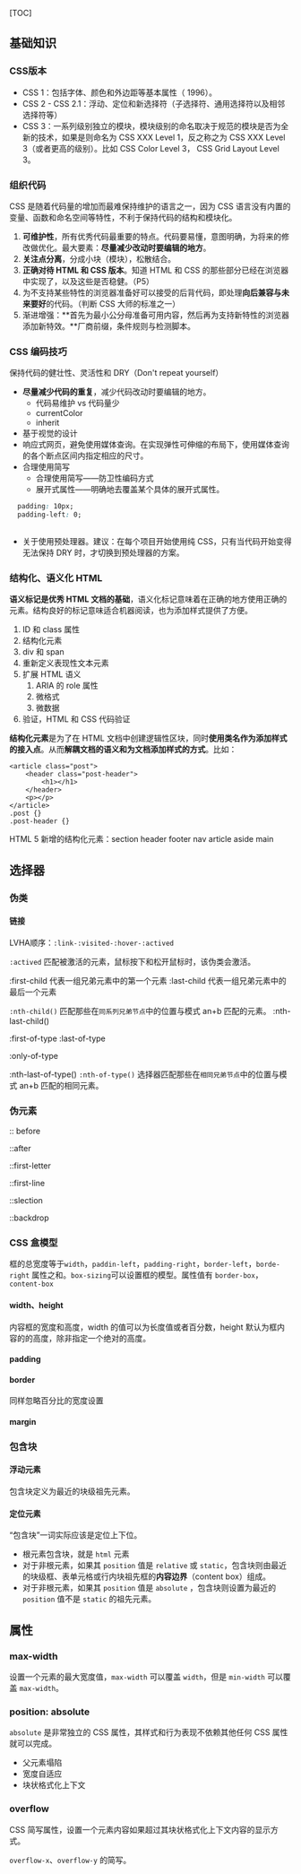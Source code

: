 [TOC]

## 基础知识

### CSS版本

- CSS 1：包括字体、颜色和外边距等基本属性（ 1996）。
- CSS 2 - CSS 2.1：浮动、定位和新选择符（子选择符、通用选择符以及相邻选择符等）
- CSS 3：一系列级别独立的模块，模块级别的命名取决于规范的模块是否为全新的技术，如果是则命名为 CSS XXX Level 1，反之称之为 CSS XXX Level 3（或者更高的级别）。比如 CSS Color Level 3， CSS Grid Layout Level 3。

### 组织代码

CSS 是随着代码量的增加而最难保持维护的语言之一，因为 CSS 语言没有内置的变量、函数和命名空间等特性，不利于保持代码的结构和模块化。

1. **可维护性**，所有优秀代码最重要的特点。代码要易懂，意图明确，为将来的修改做优化。最大要素：**尽量减少改动时要编辑的地方**。
2. **关注点分离**，分成小块（模块），松散结合。
3. **正确对待 HTML 和 CSS 版本**。知道 HTML 和  CSS 的那些部分已经在浏览器中实现了，以及这些是否稳健。（P5）
4. 为不支持某些特性的浏览器准备好可以接受的后背代码，即处理**向后兼容与未来要好**的代码。（判断 CSS 大师的标准之一）
5. 渐进增强：**首先为最小公分母准备可用内容，然后再为支持新特性的浏览器添加新特效。**厂商前缀，条件规则与检测脚本。

### CSS 编码技巧

保持代码的健壮性、灵活性和 DRY（Don't repeat yourself） 

- **尽量减少代码的重复**，减少代码改动时要编辑的地方。
  - 代码易维护 vs 代码量少
  - currentColor
  - inherit
- 基于视觉的设计
- 响应式网页，避免使用媒体查询。在实现弹性可伸缩的布局下，使用媒体查询的各个断点区间内指定相应的尺寸。
- 合理使用简写
  - 合理使用简写——防卫性编码方式
  - 展开式属性——明确地去覆盖某个具体的展开式属性。

```css
  padding: 10px;
  padding-left: 0;
  
```

- 关于使用预处理器。建议：在每个项目开始使用纯 CSS，只有当代码开始变得无法保持 DRY 时，才切换到预处理器的方案。

### 结构化、语义化 HTML 

**语义标记是优秀 HTML 文档的基础**，语义化标记意味着在正确的地方使用正确的元素。结构良好的标记意味适合机器阅读，也为添加样式提供了方便。

1. ID 和 class 属性
2. 结构化元素
3. div 和 span
4. 重新定义表现性文本元素
5. 扩展 HTML 语义
   1. ARIA 的 role 属性
   2. 微格式
   3. 微数据
6. 验证，HTML 和 CSS 代码验证

**结构化元素**是为了在 HTML 文档中创建逻辑性区块，同时**使用类名作为添加样式的接入点**。从而**解耦文档的语义和为文档添加样式的方式**。比如：

```
<article class="post">
    <header class="post-header">
        <h1></h1>  
    </header>
    <p></p>
</article>
.post {}
.post-header {}
```



HTML 5 新增的结构化元素：section header footer nav article aside main

## 选择器

### 伪类

#### 链接
LVHA顺序：`:link-:visited-:hover-:actived`

`:actived` 匹配被激活的元素，鼠标按下和松开鼠标时，该伪类会激活。

:first-child 代表一组兄弟元素中的第一个元素
:last-child  代表一组兄弟元素中的最后一个元素

`:nth-child()` 匹配那些在`同系列兄弟节点`中的位置与模式 an+b 匹配的元素。
:nth-last-child() 

:first-of-type
:last-of-type 

:only-of-type

:nth-last-of-type()
`:nth-of-type()`  选择器匹配那些在`相同兄弟节点`中的位置与模式 an+b 匹配的相同元素。

### 伪元素

:: before

::after

::first-letter

::first-line

::slection

::backdrop


### CSS 盒模型

框的总宽度等于`width`，`paddin-left`，`padding-right`，`border-left`，`borde-right` 属性之和。`box-sizing`可以设置框的模型。属性值有 `border-box`，`content-box`

#### width、height
内容框的宽度和高度，width 的值可以为长度值或者百分数，height 默认为框内容的的高度，除非指定一个绝对的高度。

#### padding

#### border
同样忽略百分比的宽度设置

#### margin

### 包含块

#### 浮动元素

包含块定义为最近的块级祖先元素。

#### 定位元素

“包含块”一词实际应该是定位上下位。

- 根元素包含块，就是 `html` 元素
- 对于非根元素，如果其 `position` 值是 `relative` 或 `static`，包含块则由最近的块级框、表单元格或行内块祖先框的**内容边界**（content box）组成。
- 对于非根元素，如果其 `position` 值是 `absolute` ，包含块则设置为最近的 `position` 值不是 `static` 的祖先元素。

## 属性

### max-width

设置一个元素的最大宽度值，`max-width` 可以覆盖 `width`，但是 `min-width` 可以覆盖 `max-width`。

### position: absolute

`absolute` 是非常独立的 CSS 属性，其样式和行为表现不依赖其他任何 CSS 属性就可以完成。

- 父元素塌陷
- 宽度自适应
- 块状格式化上下文

### overflow

CSS 简写属性，设置一个元素内容如果超过其块状格式化上下文内容的显示方式。

`overflow-x`、`overflow-y` 的简写。

